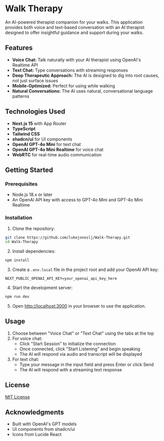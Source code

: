 # Walk Therapy

An AI-powered therapist companion for your walks. This application provides both voice and text-based conversation with an AI therapist designed to offer insightful guidance and support during your walks.

## Features

- **Voice Chat:** Talk naturally with your AI therapist using OpenAI's Realtime API
- **Text Chat:** Type conversations with streaming responses
- **Deep Therapeutic Approach:** The AI is designed to dig into root causes, not just surface issues
- **Mobile-Optimized:** Perfect for using while walking
- **Natural Conversations:** The AI uses natural, conversational language patterns

## Technologies Used

- **Next.js 15** with App Router
- **TypeScript**
- **Tailwind CSS**
- **shadcn/ui** for UI components
- **OpenAI GPT-4o Mini** for text chat
- **OpenAI GPT-4o Mini Realtime** for voice chat
- **WebRTC** for real-time audio communication

## Getting Started

### Prerequisites

- Node.js 18.x or later
- An OpenAI API key with access to GPT-4o Mini and GPT-4o Mini Realtime

### Installation

1. Clone the repository:
```bash
git clone https://github.com/lukejoneslj/Walk-Therapy.git
cd Walk-Therapy
```

2. Install dependencies:
```bash
npm install
```

3. Create a `.env.local` file in the project root and add your OpenAI API key:
```
NEXT_PUBLIC_OPENAI_API_KEY=your_openai_api_key_here
```

4. Start the development server:
```bash
npm run dev
```

5. Open [http://localhost:3000](http://localhost:3000) in your browser to use the application.

## Usage

1. Choose between "Voice Chat" or "Text Chat" using the tabs at the top
2. For voice chat:
   - Click "Start Session" to initialize the connection
   - Once connected, click "Start Listening" and begin speaking
   - The AI will respond via audio and transcript will be displayed
3. For text chat:
   - Type your message in the input field and press Enter or click Send
   - The AI will respond with a streaming text response

## License

[MIT License](LICENSE)

## Acknowledgments

- Built with OpenAI's GPT models
- UI components from shadcn/ui
- Icons from Lucide React

